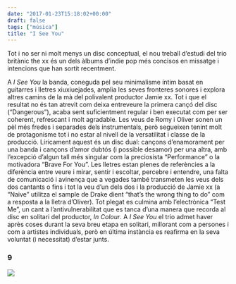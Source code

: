 ```yaml
---
date: "2017-01-23T15:18:02+00:00"
draft: false
tags: ["música"]
title: "I See You"
---
```

Tot i no ser ni molt menys un disc conceptual, el nou treball d’estudi del trio britànic the xx és un dels àlbums d’indie pop més concisos en missatge i intencions que han sortit recentment.<!-- more -->

A *I See You* la banda, coneguda pel seu minimalisme íntim basat en guitarres i lletres xiuxiuejades, amplia les seves fronteres sonores i explora altres camins de la mà del polivalent productor Jamie xx. Tot i que el resultat no és tan atrevit com deixa entreveure la primera cançó del disc (“Dangerous”), acaba sent suficientment regular i ben executat com per ser coherent, refrescant i molt agradable. Les veus de Romy i Oliver sonen un pèl més fredes i separades dels instrumentals, però segueixen tenint molt de protagonisme tot i no estar al nivell de la versatilitat i classe de la producció. Líricament aquest és un disc dual: cançons d’enamorament per una banda i cançons d’amor dubtós (i possible desamor) per una altra, amb l’excepció d’algun tall més singular com la preciosista “Performance” o la motivadora “Brave For You”. Les lletres estan plenes de referències a la diferència entre veure i mirar, sentir i escoltar, percebre i entendre, una falta de comunicació i avinença que a vegades també transmeten les veus dels dos cantants o fins i tot la veu d’un dels dos i la producció de Jamie xx (a “Naive” utilitza el sample de Drake dient “that’s the wrong thing to do” com a resposta a la lletra d’Oliver). Tot plegat es culmina amb l’electrònica “Test Me”, un cant a l’antivulnerabilitat que es tanca d’una manera que recorda al disc en solitari del productor, *In Colour*. A *I See You* el trio admet haver après coses durant la seva breu etapa en solitari, millorant com a persones i com a artistes individuals, però en última instància es reafirma en la seva voluntat (i necessitat) d’estar junts.

### 9

<img id="splashFade" src="https://68.media.tumblr.com/9a02841c97b4111a06a86077684d7a1d/tumblr_ok8nsn23Cr1u00ofno1_1280.png">